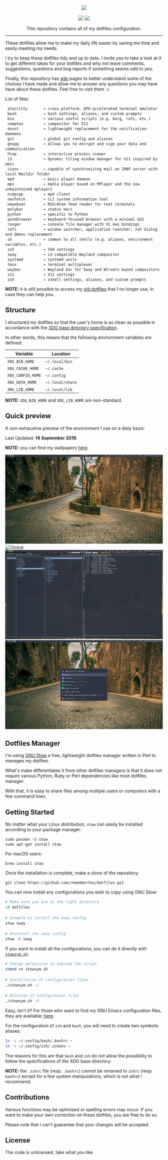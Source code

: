 <p align="center"><img src="assets/dotfiles-logo.svg" width=512/></p>
<p align="center">
  <a href="https://www.archlinux.org/"><img src="https://img.shields.io/badge/ARCH-4.18.16-47999e.svg?style=flat-square"/></a>
  <a href="https://www.gnu.org/software/stow/"><img src="https://img.shields.io/badge/GNU%20Stow-2.2.2-b48ead.svg?style=flat-square"/></a>
</p>
<p align="center">This repository contains all of my dotfiles configuration.</p>

---

These dotfiles allow me to make my daily life easier by saving me time
and easily meeting my needs.

I try to keep these dotfiles tidy and up to date. I invite you to take
a look at it to get different ideas for your dotfiles and why not
leave comments, suggestions, questions and bug reports if something
seems odd to you.

Finally, this repository has
[wiki](https://github.com/rememberYou/dotfiles/wiki)
pages to better understand some of the choices I have made and allow
me to answer any questions you may have have about these
dotfiles. Feel free to visit them ☺

List of files:

```
 alacritty       ➔ cross-platform, GPU-accelerated terminal emulator
 bash            ➔ bash settings, aliases, and custom prompts
 bin             ➔ various useful scripts (e.g. borg, rofi, etc.)
 compton         ➔ compositor for X11
 dunst           ➔ lightweight replacement for the notification-daemons
 git             ➔ global git config and aliases
 gnupg           ➔ allows you to encrypt and sign your data and communication
 htop            ➔ interactive process viewer
 i3              ➔ dynamic tiling window manager for X11 inspired by wmii
 isync           ➔ capable of synchronizing mail on IMAP server with local Maildir folder
 mpd             ➔ music player daemon
 mpv             ➔ media player based on MPlayer and the now unmaintained mplayer2
 ncmpcpp         ➔ mpd client
 neofetch        ➔ CLI system information tool
 newsboat        ➔ RSS/Atom feed reader for text terminals
 polybar         ➔ status bars
 python          ➔ specific to Python
 qutebrowser     ➔ keyboard-focused browser with a minimal GUI
 ranger          ➔ console file manager with VI key bindings
 rofi            ➔ window switcher, application launcher, ssh dialog and dmenu replacement
 sh              ➔ common to all shells (e.g. aliases, environment variables, etc.)
 ssh             ➔ SSH settings
 sway            ➔ i3-compatible Wayland compositor
 systemd         ➔ systemd units
 tmux            ➔ terminal multiplexer
 waybar          ➔ Wayland bar for Sway and Wlroots based compositors
 x11             ➔ X11 settings
 zsh             ➔ zshell settings, aliases, and custom prompts
```

**NOTE:** it is still possible to access my [old
dotfiles](https://github.com/rememberYou/old-dotfiles) that I no
longer use, in case they can help you.

## Structure

I structured my dotfiles so that the user's home is as clean as
possible in accordance with the [XDG base directory
specification](https://specifications.freedesktop.org/basedir-spec/basedir-spec-latest.html).

In other words, this means that the following environment variables
are defined:

| Variable          | Location             |
| ----------------- | -------------------- |
| `XDG_BIN_HOME`    | `~/.local/bin`       |
| `XDG_CACHE_HOME`  | `~/.cache`           |
| `XDG_CONFIG_HOME` | `~/.config`          |
| `XDG_DATA_HOME`   | `~/.local/share`     |
| `XDG_LIB_HOME`    | `~/.local/lib`       |

**NOTE:** `XDG_BIN_HOME` and `XDG_LIB_HOME` are non-standard.

## Quick preview

A non-exhaustive preview of the environment I use on a daily basis:

Last Updated: **14 September 2019**.

**NOTE:** you can find my wallpapers [here](https://github.com/rememberYou/wallpapers).

![Wall](assets/wall.png "Wallpaper")
![Global](assets/sway_neofetch_emacs_mako.png "sway, GNU/Emacs, alacritty,
neofetch, mako")
![Newsboat](assets/newsboat_ranger.png "Newsboat, Ranger")
![Rofi](assets/rofi.png "Rofi")

## Dotfiles Manager

I'm using [GNU Stow](https://www.gnu.org/software/stow/) a free, lightweight
dotfiles manager written in Perl to manages my dotfiles.

What's make differentiates it from other dotfiles managers is that it does
not require various Python, Ruby or Perl dependencies like most dotfiles
manager.

With that, it is easy to share files among multiple users or computers with a
few command lines.

## Getting Started

No matter what your Linux distribution, `stow` can easily be installed according
to your package manager:

	sudo pacman -S stow
	sudo apt-get install stow

For macOS users:

	brew install stow

Once the installation is complete, make a clone of the repository:

	git clone https://github.com/rememberYou/dotfiles.git

You can now install any configurations you wish to copy using GNU Stow:

```bash
# Make sure you are in the right directory
cd dotfiles

# Example to install the sway config
stow sway

# Uninstall the sway config
stow -D sway
```

If you want to install all the configurations, you can do it directly
with
[`stowsym.sh`](https://github.com/rememberYou/dotfiles/blob/master/stowsym.sh):

```bash
# Change permission to execute the script
chmod +x stowsym.sh

# Installation of configuration files
./stowsym.sh -i

# Deletion of configuration files
./stowsym.sh -d
```

Easy, isn't it? For those who want to find my GNU Emacs configuration
files, they are available: [here](https://github.com/rememberYou/.emacs.d/).

For the configuration of `zsh` and `bash`, you will need to create two
symbolic aliases:

```bash
ln -s ~/.config/bash/.bashrc ~
ln -s ~/.config/zsh/.zshenv ~
```

The reasons for this are that `bash` and `zsh` do not allow the
possibility to follow the specifications of the XDG base directory.

**NOTE:** the `.zshrc` file (resp. `.bashrc`) cannot be renamed to
`zshrc` (resp. `bashrc`) except for a few system manipulations, which
is not what I recommend.

## Contributions

Various functions may be optimized or spelling errors may occur. If you want to
make your own correction on these dotfiles, you are free to do so.

Please note that I can't guarantee that your changes will be accepted.

## License

The code is unlicensed, take what you like.

